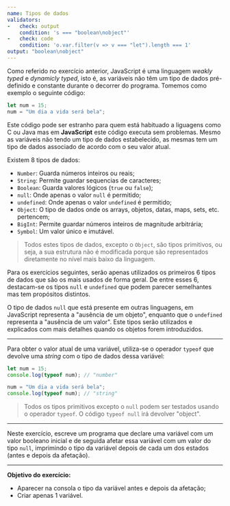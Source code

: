 ```yaml
---
name: Tipos de dados
validators:
-   check: output
    condition: 's === "boolean\nobject"'
-   check: code
    condition: 'o.var.filter(v => v === "let").length === 1'
output: "boolean\nobject"
---
```


Como referido no exercício anterior, JavaScript é uma linguagem *weakly typed* e *dynamicly typed*, isto é, as variáveis não têm um tipo de dados pré-definido e constante durante o decorrer do programa. Tomemos como exemplo o seguinte código:

```js
let num = 15;
num = "Um dia a vida será bela";
```

Este código pode ser estranho para quem está habituado a liguagens como C ou Java mas em **JavaScript** este código executa sem problemas.
Mesmo as variáveis não tendo um tipo de dados estabelecido, as mesmas tem um tipo de dados associado de acordo com o seu valor atual.

Existem 8 tipos de dados:
- `Number`: Guarda números inteiros ou reais;
- `String`: Permite guardar sequencias de caracteres;
- `Boolean`: Guarda valores lógicos (`true` ou `false`);
- `null`: Onde apenas o valor `null` é permitido;
- `undefined`: Onde apenas o valor `undefined` é permitido;
- `Object`: O tipo de dados onde os arrays, objetos, datas, maps, sets, etc. pertencem;
- `BigInt`: Permite guardar números inteiros de magnitude arbitrária;
- `Symbol`: Um valor único e imutável.

> Todos estes tipos de dados, excepto o `Object`, são tipos primitivos, ou seja, a sua estrutura não é modificada porque são representados diretamente no nível mais baixo da linguagem.

Para os exercícios seguintes, serão apenas utilizados os primeiros 6 tipos de dados que são os mais usados de forma geral. De entre esses 6, destacam-se os tipos `null` e `undefined` que podem parecer semelhantes mas tem propósitos distintos.

O tipo de dados `null` que está presente em outras linguagens, em JavaScript representa a "ausência de um objeto", enquanto que o `undefined` representa a "ausência de um valor". Este tipos serão utilizados e explicados com mais detalhes quando os objetos forem introduzidos.

***

Para obter o valor atual de uma variável, utiliza-se o operador `typeof` que devolve uma *string* com o tipo de dados dessa variável:

```js
let num = 15;
console.log(typeof num); // "number"

num = "Um dia a vida será bela";
console.log(typeof num); // "string"
```

> Todos os tipos primitivos excepto o `null` podem ser testados usando o operador `typeof`. O código `typeof null` irá devolver "object".

***

Neste exercício, escreve um programa que declare uma variável com um valor booleano inicial e de seguida afetar essa variável com um valor do tipo `null`, imprimindo o tipo da variável depois de cada um dos estados (antes e depois da afetação).

***

**Objetivo do exercício:**
- Aparecer na consola o tipo da variável antes e depois da afetação;
- Criar apenas 1 variável.